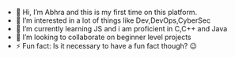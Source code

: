 - 👋 Hi, I’m Abhra and this is my first time on this platform.
- 👀 I’m interested in a lot of things like Dev,DevOps,CyberSec
- 🌱 I’m currently learning JS and i am proficient in C,C++ and Java
- 💞️ I’m looking to collaborate on beginner level projects
- ⚡ Fun fact: Is it necessary to have a fun fact though? 😉

<!---
Abhra2003/Abhra2003 is a ✨ special ✨ repository because its `README.md` (this file) appears on your GitHub profile.
You can click the Preview link to take a look at your changes.
--->
